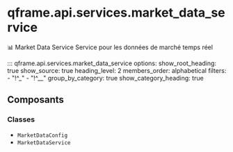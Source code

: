 # qframe.api.services.market_data_service


📊 Market Data Service
Service pour les données de marché temps réel


::: qframe.api.services.market_data_service
    options:
      show_root_heading: true
      show_source: true
      heading_level: 2
      members_order: alphabetical
      filters:
        - "!^_"
        - "!^__"
      group_by_category: true
      show_category_heading: true

## Composants

### Classes

- `MarketDataConfig`
- `MarketDataService`

